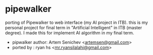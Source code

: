 # pipewalker

porting of Pipewalker to web interface (my AI project in ITB).
this is my personal project for final term in "Artificial Intelligent" in ITB (master degree).
I made this for implement AI algorithm in my final term.


- pipwalker author: Artem Senichev &lt;artemsen@gmail.com&gt;
- ported by : ryan hs &lt;mr.ryansilalahi@gmail.com&gt;
